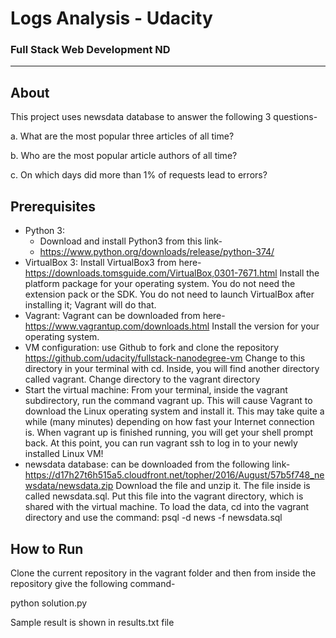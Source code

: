 # Logs Analysis - Udacity
### Full Stack Web Development ND
_______________________
## About
This project uses newsdata database to answer the following 3 questions-

a.  What are the most popular three articles of all time? 

b.  Who are the most popular article authors of all time?

c.  On which days did more than 1% of requests lead to errors?

## Prerequisites
* Python 3:
  + Download and install Python3 from this link-
  + https://www.python.org/downloads/release/python-374/
* VirtualBox 3:
Install VirtualBox3 from here-
https://downloads.tomsguide.com/VirtualBox,0301-7671.html 
Install the platform package for your operating system. You do not need the extension pack or the SDK. You do not need to launch VirtualBox after installing it; Vagrant will do that.
* Vagrant:
Vagrant can be downloaded from here-
https://www.vagrantup.com/downloads.html
Install the version for your operating system.
* VM configuration:
use Github to fork and clone the repository https://github.com/udacity/fullstack-nanodegree-vm
Change to this directory in your terminal with cd. Inside, you will find another directory called vagrant. Change directory to the vagrant directory
* Start the virtual machine:
From your terminal, inside the vagrant subdirectory, run the command vagrant up. This will cause Vagrant to download the Linux operating system and install it. This may take quite a while (many minutes) depending on how fast your Internet connection is.
When vagrant up is finished running, you will get your shell prompt back. At this point, you can run vagrant ssh to log in to your newly installed Linux VM!
* newsdata database: can be downloaded from the following link-
https://d17h27t6h515a5.cloudfront.net/topher/2016/August/57b5f748_newsdata/newsdata.zip 
Download the file and unzip it. The file inside is called newsdata.sql. Put this file into the vagrant directory, which is shared with the virtual machine.
To load the data, cd into the vagrant directory and use the command:
psql -d news -f newsdata.sql

## How to Run
Clone the current repository in the vagrant folder and then from inside the repository give the following command-

python solution.py

Sample result is shown in results.txt file




